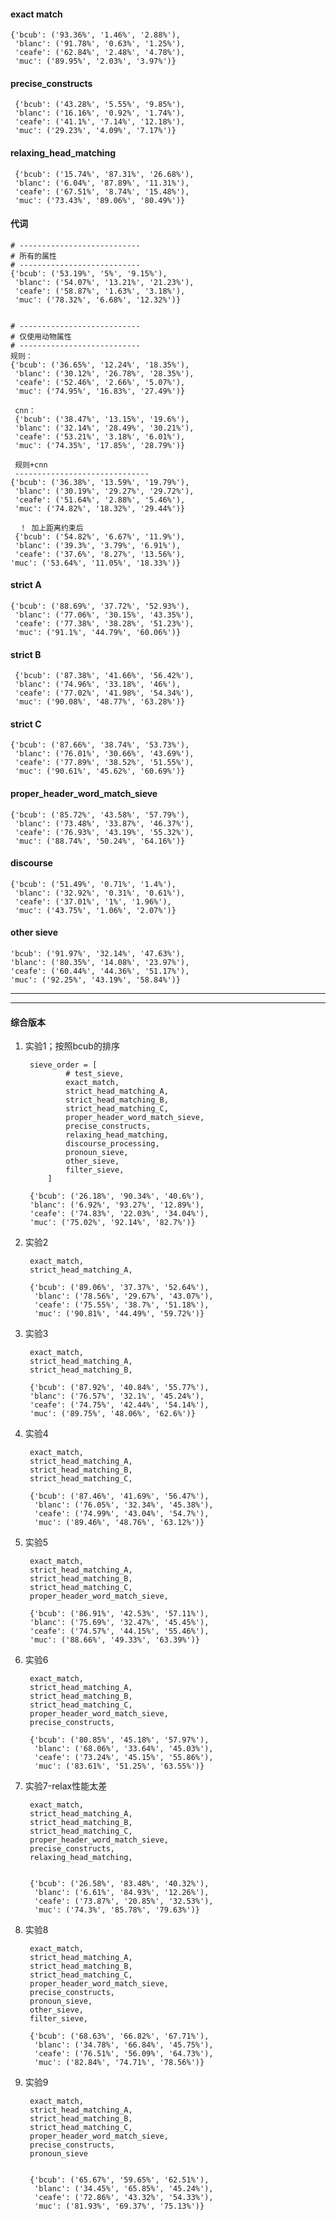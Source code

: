 #### exact match 

    {'bcub': ('93.36%', '1.46%', '2.88%'),
     'blanc': ('91.78%', '0.63%', '1.25%'),
     'ceafe': ('62.84%', '2.48%', '4.78%'),
     'muc': ('89.95%', '2.03%', '3.97%')}
     
#### precise_constructs
 
     {'bcub': ('43.28%', '5.55%', '9.85%'),
     'blanc': ('16.16%', '0.92%', '1.74%'),
     'ceafe': ('41.1%', '7.14%', '12.18%'),
     'muc': ('29.23%', '4.09%', '7.17%')}
     
#### relaxing_head_matching
 
     {'bcub': ('15.74%', '87.31%', '26.68%'),
     'blanc': ('6.04%', '87.89%', '11.31%'),
     'ceafe': ('67.51%', '8.74%', '15.48%'),
     'muc': ('73.43%', '89.06%', '80.49%')}
 
 
#### 代词
    # ---------------------------
    # 所有的属性
    # ---------------------------
    {'bcub': ('53.19%', '5%', '9.15%'),
     'blanc': ('54.07%', '13.21%', '21.23%'),
     'ceafe': ('58.87%', '1.63%', '3.18%'),
     'muc': ('78.32%', '6.68%', '12.32%')}
    
    
    # ---------------------------
    # 仅使用动物属性
    # ---------------------------
    规则： 
    {'bcub': ('36.65%', '12.24%', '18.35%'),
     'blanc': ('30.12%', '26.78%', '28.35%'),
     'ceafe': ('52.46%', '2.66%', '5.07%'),
     'muc': ('74.95%', '16.83%', '27.49%')}
     
     cnn：
     {'bcub': ('38.47%', '13.15%', '19.6%'),
     'blanc': ('32.14%', '28.49%', '30.21%'),
     'ceafe': ('53.21%', '3.18%', '6.01%'),
     'muc': ('74.35%', '17.85%', '28.79%')}
     
     规则+cnn
     ------------------------------
    {'bcub': ('36.38%', '13.59%', '19.79%'),
     'blanc': ('30.19%', '29.27%', '29.72%'),
     'ceafe': ('51.64%', '2.88%', '5.46%'),
     'muc': ('74.82%', '18.32%', '29.44%')}
     
      ！ 加上距离约束后
     {'bcub': ('54.82%', '6.67%', '11.9%'),
     'blanc': ('39.3%', '3.79%', '6.91%'),
     'ceafe': ('37.6%', '8.27%', '13.56%'),
    'muc': ('53.64%', '11.05%', '18.33%')}
 
#### strict A

    {'bcub': ('88.69%', '37.72%', '52.93%'),
     'blanc': ('77.06%', '30.15%', '43.35%'),
     'ceafe': ('77.38%', '38.28%', '51.23%'),
     'muc': ('91.1%', '44.79%', '60.06%')}
     
#### strict B
 
     {'bcub': ('87.38%', '41.66%', '56.42%'),
     'blanc': ('74.96%', '33.18%', '46%'),
     'ceafe': ('77.02%', '41.98%', '54.34%'),
     'muc': ('90.08%', '48.77%', '63.28%')}
     
#### strict C

    {'bcub': ('87.66%', '38.74%', '53.73%'),
     'blanc': ('76.01%', '30.66%', '43.69%'),
     'ceafe': ('77.89%', '38.52%', '51.55%'),
     'muc': ('90.61%', '45.62%', '60.69%')}

#### proper_header_word_match_sieve

    {'bcub': ('85.72%', '43.58%', '57.79%'),
     'blanc': ('73.48%', '33.87%', '46.37%'),
     'ceafe': ('76.93%', '43.19%', '55.32%'),
     'muc': ('88.74%', '50.24%', '64.16%')}
     
#### discourse  
    {'bcub': ('51.49%', '0.71%', '1.4%'),
     'blanc': ('32.92%', '0.31%', '0.61%'),
     'ceafe': ('37.01%', '1%', '1.96%'),
     'muc': ('43.75%', '1.06%', '2.07%')}
     
     
#### other sieve

    'bcub': ('91.97%', '32.14%', '47.63%'),
    'blanc': ('80.35%', '14.08%', '23.97%'),
    'ceafe': ('60.44%', '44.36%', '51.17%'),
    'muc': ('92.25%', '43.19%', '58.84%')}

---
---

#### 综合版本

1. 实验1；按照bcub的排序
    
        sieve_order = [
                # test_sieve,
                exact_match,
                strict_head_matching_A,
                strict_head_matching_B,
                strict_head_matching_C,
                proper_header_word_match_sieve,
                precise_constructs,
                relaxing_head_matching,
                discourse_processing,
                pronoun_sieve,
                other_sieve,
                filter_sieve,
            ]
        
        {'bcub': ('26.18%', '90.34%', '40.6%'),
        'blanc': ('6.92%', '93.27%', '12.89%'),
        'ceafe': ('74.83%', '22.03%', '34.04%'),
        'muc': ('75.02%', '92.14%', '82.7%')}
        
2. 实验2

        exact_match,
        strict_head_matching_A,
        
        {'bcub': ('89.06%', '37.37%', '52.64%'),
         'blanc': ('78.56%', '29.67%', '43.07%'),
         'ceafe': ('75.55%', '38.7%', '51.18%'),
         'muc': ('90.81%', '44.49%', '59.72%')}
        
3. 实验3

        exact_match,
        strict_head_matching_A,
        strict_head_matching_B,
        
        {'bcub': ('87.92%', '40.84%', '55.77%'),
        'blanc': ('76.57%', '32.1%', '45.24%'),
        'ceafe': ('74.75%', '42.44%', '54.14%'),
        'muc': ('89.75%', '48.06%', '62.6%')}
        
4. 实验4

        exact_match,
        strict_head_matching_A,
        strict_head_matching_B,
        strict_head_matching_C,
        
        {'bcub': ('87.46%', '41.69%', '56.47%'),
         'blanc': ('76.05%', '32.34%', '45.38%'),
         'ceafe': ('74.99%', '43.04%', '54.7%'),
         'muc': ('89.46%', '48.76%', '63.12%')}
         
5. 实验5

        exact_match,
        strict_head_matching_A,
        strict_head_matching_B,
        strict_head_matching_C,
        proper_header_word_match_sieve,
        
        {'bcub': ('86.91%', '42.53%', '57.11%'),
        'blanc': ('75.69%', '32.47%', '45.45%'),
        'ceafe': ('74.57%', '44.15%', '55.46%'),
        'muc': ('88.66%', '49.33%', '63.39%')}
        
6. 实验6
       
        exact_match,
        strict_head_matching_A,
        strict_head_matching_B,
        strict_head_matching_C,
        proper_header_word_match_sieve,
        precise_constructs,
        
        {'bcub': ('80.85%', '45.18%', '57.97%'),
         'blanc': ('68.06%', '33.64%', '45.03%'),
         'ceafe': ('73.24%', '45.15%', '55.86%'),
         'muc': ('83.61%', '51.25%', '63.55%')}
        
7. 实验7-relax性能太差

        exact_match,
        strict_head_matching_A,
        strict_head_matching_B,
        strict_head_matching_C,
        proper_header_word_match_sieve,
        precise_constructs,
        relaxing_head_matching,
        
        
        {'bcub': ('26.58%', '83.48%', '40.32%'),
         'blanc': ('6.61%', '84.93%', '12.26%'),
         'ceafe': ('73.87%', '20.85%', '32.53%'),
         'muc': ('74.3%', '85.78%', '79.63%')}
        
8. 实验8

        exact_match,
        strict_head_matching_A,
        strict_head_matching_B,
        strict_head_matching_C,
        proper_header_word_match_sieve,
        precise_constructs,
        pronoun_sieve,
        other_sieve,
        filter_sieve,
        
        {'bcub': ('68.63%', '66.82%', '67.71%'),
         'blanc': ('34.78%', '66.84%', '45.75%'),
         'ceafe': ('76.51%', '56.09%', '64.73%'),
         'muc': ('82.84%', '74.71%', '78.56%')}
         
9. 实验9
         
        exact_match,        
        strict_head_matching_A,
        strict_head_matching_B,
        strict_head_matching_C,
        proper_header_word_match_sieve,
        precise_constructs,
        pronoun_sieve
        
        
        {'bcub': ('65.67%', '59.65%', '62.51%'),
         'blanc': ('34.45%', '65.85%', '45.24%'),
         'ceafe': ('72.86%', '43.32%', '54.33%'),
         'muc': ('81.93%', '69.37%', '75.13%')}